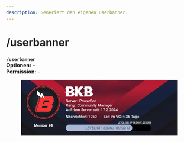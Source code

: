 ```yaml
---
description: Generiert den eigenen Userbanner.
---
```


# /userbanner

**`/userbanner`**\
**Optionen:** –\
**Permission:** -

<div align="center"><figure><img src="../../.gitbook/assets/userbanner_bkbbenedikt (2).png" alt=""><figcaption></figcaption></figure></div>
